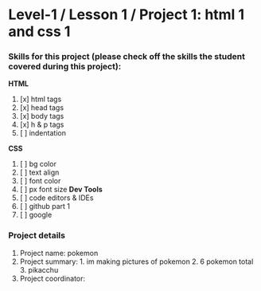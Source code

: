 # Level-1 / Lesson 1 / Project 1: html 1 and css 1

### Skills for this project (please check off the skills the student covered during this project):

**HTML**
 1. [x] html tags
 2. [x] head tags
 3. [x] body tags
 4. [x] h & p tags
 5. [ ] indentation

**CSS**
  1. [ ] bg color
  2. [ ] text align
  3. [ ] font color
  4. [ ] px
 font size
**Dev Tools**
  1. [ ] code editors & IDEs
  2. [ ] github part 1
  3. [ ] google

### Project details
  1. Project name: pokemon
  2. Project summary: 
    1. im making pictures of pokemon
    2. 6 pokemon total
    3. pikacchu
  3. Project coordinator: 
